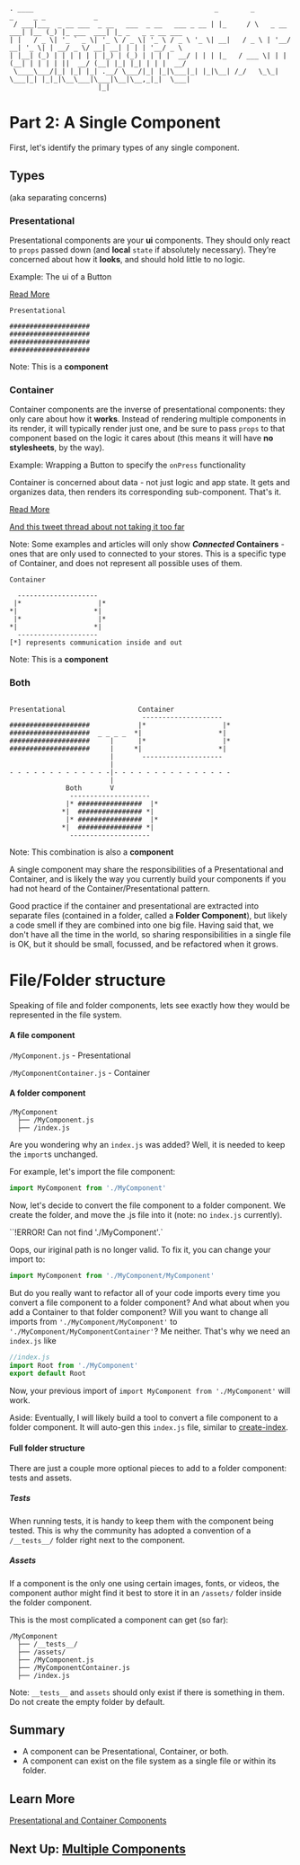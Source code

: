```
. ____                                             _        _             _     _ _            _                  
 / ___|___  _ __ ___  _ __   ___  _ __   ___ _ __ | |_     / \   _ __ ___| |__ (_) |_ ___  ___| |_ _   _ _ __ ___
| |   / _ \| '_ ` _ \| '_ \ / _ \| '_ \ / _ \ '_ \| __|   / _ \ | '__/ __| '_ \| | __/ _ \/ __| __| | | | '__/ _ \
| |__| (_) | | | | | | |_) | (_) | | | |  __/ | | | |_   / ___ \| | | (__| | | | | ||  __/ (__| |_| |_| | | |  __/
 \____\___/|_| |_| |_| .__/ \___/|_| |_|\___|_| |_|\__| /_/   \_\_|  \___|_| |_|_|\__\___|\___|\__|\__,_|_|  \___|
                      |_|                                                                                          
```
# Part 2: A Single Component
First, let's identify the primary types of any single component.

## Types
(aka separating concerns)

### Presentational
Presentational components are your __ui__ components. They should only react to `props` passed down (and __local__ `state` if absolutely necessary). They’re concerned about how it __looks__, and should hold little to no logic.

Example: The ui of a Button

[Read More](https://medium.com/@dan_abramov/smart-and-dumb-components-7ca2f9a7c7d0#.uy1ewt283)

```
Presentational

####################
####################
####################
####################
```

Note: This is a __component__

### Container
Container components are the inverse of presentational components: they only care about how it __works__. Instead of rendering multiple components in its render, it will typically render just one, and be sure to pass `props` to that component based on the logic it cares about (this means it will have __no stylesheets__, by the way).

Example: Wrapping a Button to specify the `onPress` functionality

Container is concerned about data - not just logic and app state. It gets and organizes data, then renders its corresponding sub-component. That's it.

[Read More](https://medium.com/@dan_abramov/smart-and-dumb-components-7ca2f9a7c7d0#.uy1ewt283)

[And this tweet thread about not taking it too far](https://twitter.com/dan_abramov/status/802569801906475008)

Note: Some examples and articles will only show __*Connected* Containers__ - ones that are only used to connected to your stores. This is a specific type of Container, and does not represent all possible uses of them.
```
Container

  --------------------
 |*                   |*
*|                   *|
 |*                   |*
*|                   *|
  --------------------
[*] represents communication inside and out
  ```

Note: This is a __component__

### Both
```

Presentational                  Container
                                 --------------------
####################            |*                   |*
####################  _ _ _ _  *|                   *|
####################     |      |*                   |*
####################     |     *|                   *|
                         |       --------------------
                         |
- - - - - - - - - - - - -|- - - - - - - - - - - - - - -
                         |
              Both       V
               --------------------
              |* ################  |*
             *|  ################ *|
              |* ################  |*
             *|  ################ *|
               --------------------
```

Note: This combination is also a __component__

A single component may share the responsibilities of a Presentational and Container, and is likely the way you currently build your components if you had not heard of the Container/Presentational pattern.

Good practice if the container and presentational are extracted into separate files (contained in a folder, called a __Folder Component__), but likely a code smell if they are combined into one big file. Having said that, we don't have all the time in the world, so sharing responsibilities in a single file is OK, but it should be small, focussed, and be refactored when it grows.

# File/Folder structure
Speaking of file and folder components, lets see exactly how they would be represented in the file system.

#### A file component
`/MyComponent.js` - Presentational

`/MyComponentContainer.js` - Container

#### A folder component
```
/MyComponent
  ├── /MyComponent.js
  ├── /index.js
```

Are you wondering why an `index.js` was added? Well, it is needed to keep the `import`s unchanged.

For example, let's import the file component:
```JavaScript
import MyComponent from './MyComponent'
```
Now, let's decide to convert the file component to a folder component. We create the folder, and move the .js file into it (note: no `index.js` currently).

``!ERROR! Can not find './MyComponent'.`

Oops, our iriginal path is no longer valid. To fix it, you can change your import to:
```JavaScript
import MyComponent from './MyComponent/MyComponent'
```

But do you really want to refactor all of your code imports every time you convert a file component to a folder component? And what about when you add a Container to that folder component? Will you want to change all imports from `'./MyComponent/MyComponent'` to `'./MyComponent/MyComponentContainer'`? Me neither. That's why we need an `index.js` like
```JavaScript
//index.js
import Root from './MyComponent'
export default Root
```
Now, your previous import of `import MyComponent from './MyComponent'` will work.

Aside: Eventually, I will likely build a tool to convert a file component to a folder component. It will auto-gen this `index.js` file, similar to [create-index](https://github.com/gajus/create-index).

#### Full folder structure
There are just a couple more optional pieces to add to a folder component: tests and assets.

##### Tests
When running tests, it is handy to keep them with the component being tested. This is why the community has adopted a convention of a `/__tests__/` folder right next to the component.

##### Assets
If a component is the only one using certain images, fonts, or videos, the component author might find it best to store it in an `/assets/` folder inside the folder component.

This is the most complicated a component can get (so far):
```
/MyComponent
  ├── /__tests__/
  ├── /assets/
  ├── /MyComponent.js
  ├── /MyComponentContainer.js
  ├── /index.js
```
Note: `__tests__` and `assets` should only exist if there is something in them. Do not create the empty folder by default.

## Summary
- A component can be Presentational, Container, or both.
- A component can exist on the file system as a single file or within its folder.

## Learn More
[Presentational and Container Components](https://medium.com/@dan_abramov/smart-and-dumb-components-7ca2f9a7c7d0#.uy1ewt283)

## Next Up: [Multiple Components](https://github.com/kylpo/react-playbook/blob/master/component-architecture/3_Multiple-Components.md)
